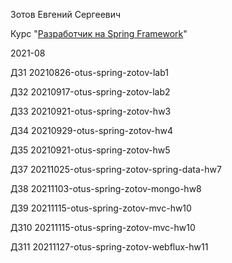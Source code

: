 Зотов Евгений Сергеевич

Курс "[Разработчик на Spring Framework](https://otus.ru/lessons/javaspring/)"

2021-08


ДЗ1 20210826-otus-spring-zotov-lab1

ДЗ2 20210917-otus-spring-zotov-lab2

ДЗ3 20210921-otus-spring-zotov-hw3

ДЗ4 20210929-otus-spring-zotov-hw4

ДЗ5 20210921-otus-spring-zotov-hw5

ДЗ7 20211025-otus-spring-zotov-spring-data-hw7

ДЗ8 20211103-otus-spring-zotov-mongo-hw8

ДЗ9 20211115-otus-spring-zotov-mvc-hw10

ДЗ10 20211115-otus-spring-zotov-mvc-hw10

ДЗ11 20211127-otus-spring-zotov-webflux-hw11
